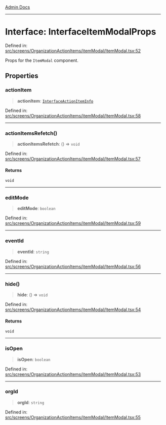 [Admin Docs](/)

***

# Interface: InterfaceItemModalProps

Defined in: [src/screens/OrganizationActionItems/itemModal/ItemModal.tsx:52](https://github.com/PalisadoesFoundation/talawa-admin/blob/main/src/screens/OrganizationActionItems/itemModal/ItemModal.tsx#L52)

Props for the `ItemModal` component.

## Properties

### actionItem

> **actionItem**: [`InterfaceActionItemInfo`](../../../../../utils/interfaces/interfaces/InterfaceActionItemInfo.md)

Defined in: [src/screens/OrganizationActionItems/itemModal/ItemModal.tsx:58](https://github.com/PalisadoesFoundation/talawa-admin/blob/main/src/screens/OrganizationActionItems/itemModal/ItemModal.tsx#L58)

***

### actionItemsRefetch()

> **actionItemsRefetch**: () => `void`

Defined in: [src/screens/OrganizationActionItems/itemModal/ItemModal.tsx:57](https://github.com/PalisadoesFoundation/talawa-admin/blob/main/src/screens/OrganizationActionItems/itemModal/ItemModal.tsx#L57)

#### Returns

`void`

***

### editMode

> **editMode**: `boolean`

Defined in: [src/screens/OrganizationActionItems/itemModal/ItemModal.tsx:59](https://github.com/PalisadoesFoundation/talawa-admin/blob/main/src/screens/OrganizationActionItems/itemModal/ItemModal.tsx#L59)

***

### eventId

> **eventId**: `string`

Defined in: [src/screens/OrganizationActionItems/itemModal/ItemModal.tsx:56](https://github.com/PalisadoesFoundation/talawa-admin/blob/main/src/screens/OrganizationActionItems/itemModal/ItemModal.tsx#L56)

***

### hide()

> **hide**: () => `void`

Defined in: [src/screens/OrganizationActionItems/itemModal/ItemModal.tsx:54](https://github.com/PalisadoesFoundation/talawa-admin/blob/main/src/screens/OrganizationActionItems/itemModal/ItemModal.tsx#L54)

#### Returns

`void`

***

### isOpen

> **isOpen**: `boolean`

Defined in: [src/screens/OrganizationActionItems/itemModal/ItemModal.tsx:53](https://github.com/PalisadoesFoundation/talawa-admin/blob/main/src/screens/OrganizationActionItems/itemModal/ItemModal.tsx#L53)

***

### orgId

> **orgId**: `string`

Defined in: [src/screens/OrganizationActionItems/itemModal/ItemModal.tsx:55](https://github.com/PalisadoesFoundation/talawa-admin/blob/main/src/screens/OrganizationActionItems/itemModal/ItemModal.tsx#L55)

